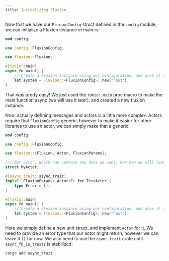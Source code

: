 ```yaml
---
title: Initializing Fluxion
---
```


Now that we have our `FluxionConfig` struct defined in the `config` module, we can initialize a Fluxion instance in main.rs:

```rust
mod config;

use config::FluxionConfig;

use fluxion::Fluxion;

#[tokio::main]
async fn main() {
    // Create a Fluxion instance using our configuration, and give it the name `host`
    let system = Fluxion::<FluxionConfig>::new("host");
}

```

That was pretty easy! We just used the `tokio::main` proc macro to make the main function async (we will use it later), and created a new fluxion instance.

Now, actually defining messages and actors is a little more complex. Actors require that `FluxionConfig` generic, however to make it easier for other libraries to use an actor, we can simply make that a generic:

```rust
mod config;

use config::FluxionConfig;

use fluxion::{Fluxion, Actor, FluxionParams};

/// Our actor, which can contain any data we want. For now we will leave it empty.
struct MyActor;

#[async_trait::async_trait]
impl<C: FluxionParams> Actor<C> for TestActor {
    type Error = ();
}

#[tokio::main]
async fn main() {
    // Create a Fluxion instance using our configuration, and give it the name `host`
    let system = Fluxion::<FluxionConfig>::new("host");
}

```

Here we simply define a new unit struct, and implement `Actor` for it. We need to provide an error type that our actor might return, however we can leave it `()` for now. We also need to use the `async_trait` crate until `async_fn_in_traits` is stabilized:

```sh
cargo add async_trait
```
